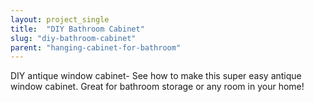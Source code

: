 ```yaml
---
layout: project_single
title:  "DIY Bathroom Cabinet"
slug: "diy-bathroom-cabinet"
parent: "hanging-cabinet-for-bathroom"
---
```

DIY antique window cabinet- See how to make this super easy antique window cabinet. Great for bathroom storage or any room in your home!